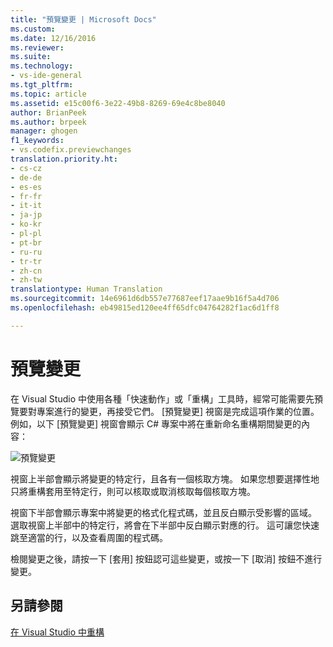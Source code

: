 ```yaml
---
title: "預覽變更 | Microsoft Docs"
ms.custom: 
ms.date: 12/16/2016
ms.reviewer: 
ms.suite: 
ms.technology:
- vs-ide-general
ms.tgt_pltfrm: 
ms.topic: article
ms.assetid: e15c00f6-3e22-49b8-8269-69e4c8be8040
author: BrianPeek
ms.author: brpeek
manager: ghogen
f1_keywords:
- vs.codefix.previewchanges
translation.priority.ht:
- cs-cz
- de-de
- es-es
- fr-fr
- it-it
- ja-jp
- ko-kr
- pl-pl
- pt-br
- ru-ru
- tr-tr
- zh-cn
- zh-tw
translationtype: Human Translation
ms.sourcegitcommit: 14e6961d6db557e77687eef17aae9b16f5a4d706
ms.openlocfilehash: eb49815ed120ee4ff65dfc04764282f1ac6d1ff8

---
```


# <a name="preview-changes"></a>預覽變更

在 Visual Studio 中使用各種「快速動作」或「重構」工具時，經常可能需要先預覽要對專案進行的變更，再接受它們。  [預覽變更] 視窗是完成這項作業的位置。  例如，以下 [預覽變更] 視窗會顯示 C# 專案中將在重新命名重構期間變更的內容：

![預覽變更](~/docs/ide/media/previewchanges.png)

視窗上半部會顯示將變更的特定行，且各有一個核取方塊。  如果您想要選擇性地只將重構套用至特定行，則可以核取或取消核取每個核取方塊。

視窗下半部會顯示專案中將變更的格式化程式碼，並且反白顯示受影響的區域。  選取視窗上半部中的特定行，將會在下半部中反白顯示對應的行。  這可讓您快速跳至適當的行，以及查看周圍的程式碼。

檢閱變更之後，請按一下 [套用] 按鈕認可這些變更，或按一下 [取消] 按鈕不進行變更。

## <a name="see-also"></a>另請參閱  
[在 Visual Studio 中重構](../ide/refactoring-in-visual-studio.md)



<!--HONumber=Feb17_HO4-->


